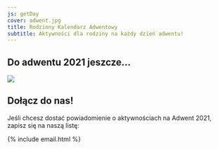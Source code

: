 ```yaml
---
js: getDay
cover: adwent.jpg
title: Rodzinny Kalendarz Adwentowy
subtitle: Aktywności dla rodziny na każdy dzień adwentu!
---
```


## Do adwentu 2021 jeszcze…

![](https://nozbe.net/gif/2021-11-28_pl_FF2C55.gif)

## Dołącz do nas!

Jeśli chcesz dostać powiadomienie o aktywnościach na Adwent 2021, zapisz się na naszą listę:

{% include email.html %}